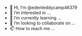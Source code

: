 - 👋 Hi, I’m @edenteddycamp46379
- 👀 I’m interested in ...
- 🌱 I’m currently learning ...
- 💞️ I’m looking to collaborate on ...
- 📫 How to reach me ...

<!---
edenteddycamp46379/edenteddycamp46379 is a ✨ special ✨ repository because its `README.md` (this file) appears on your GitHub profile.
You can click the Preview link to take a look at your changes.
--->
